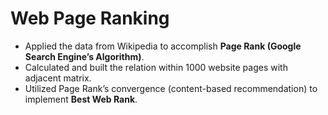 # Web Page Ranking

- Applied the data from Wikipedia to accomplish **Page Rank (Google Search Engine’s Algorithm)**.
- Calculated and built the relation within 1000 website pages with adjacent matrix.
- Utilized Page Rank’s convergence (content-based recommendation) to implement **Best Web Rank**.
